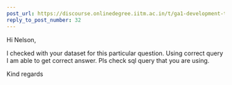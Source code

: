 ```yaml
---
post_url: https://discourse.onlinedegree.iitm.ac.in/t/ga1-development-tools-discussion-thread-tds-jan-2025/161083/44
reply_to_post_number: 32
---
```

Hi Nelson,

I checked with your dataset for this particular question. Using correct query I am able to get correct answer. Pls check sql query that you are using.

Kind regards